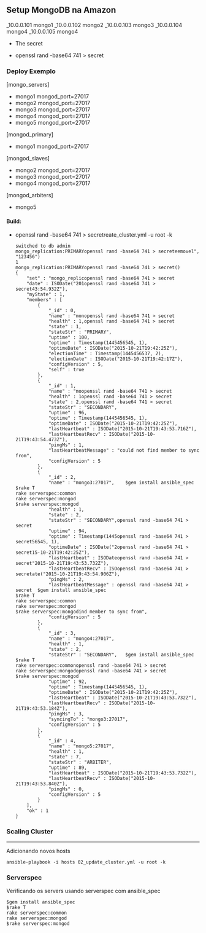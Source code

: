 ## Setup MongoDB na Amazon

_10.0.0.101      mongo1
_10.0.0.102      mongo2
_10.0.0.103      mongo3
_10.0.0.104      mongo4
_10.0.0.105      mongo4

- The secret

- openssl rand -base64 741 > secret

### Deploy Exemplo

[mongo_servers]
- mongo1 mongod_port=27017
- mongo2 mongod_port=27017
- mongo3 mongod_port=27017
- mongo4 mongod_port=27017
- mongo5 mongod_port=27017

[mongod_primary]
- mongo1 mongod_port=27017

[mongod_slaves]
- mongo2 mongod_port=27017
- mongo3 mongod_port=27017
- mongo4 mongod_port=27017

[mongod_arbiters]
- mongo5

#### Build:

- openssl rand -base64 741 > secretreate_cluster.yml -u root -k
    
    ```mongo_replication:PRIMARY> use admin
    switched to db admin
    mongo_replication:PRIMARYopenssl rand -base64 741 > secreteemovel", "123456")
    1
    mongo_replication:PRIMARYopenssl rand -base64 741 > secret()
    {
    	"set" : "mongo_replicopenssl rand -base64 741 > secret
    	"date" : ISODate("201openssl rand -base64 741 > secret43:54.932Z"),
    	"myState" : 1,
    	"members" : [
    		{
    			"_id" : 0,
    			"name" : "monopenssl rand -base64 741 > secret
    			"health" : 1,openssl rand -base64 741 > secret
    			"state" : 1,
    			"stateStr" : "PRIMARY",
    			"uptime" : 100,
    			"optime" : Timestamp(1445456545, 1),
    			"optimeDate" : ISODate("2015-10-21T19:42:25Z"),
    			"electionTime" : Timestamp(1445456537, 2),
    			"electionDate" : ISODate("2015-10-21T19:42:17Z"),
    			"configVersion" : 5,
    			"self" : true
    		},
    		{
    			"_id" : 1,
    			"name" : "moopenssl rand -base64 741 > secret
    			"health" : 1openssl rand -base64 741 > secret
    			"state" : 2,openssl rand -base64 741 > secret
    			"stateStr" : "SECONDARY",
    			"uptime" : 96,
    			"optime" : Timestamp(1445456545, 1),
    			"optimeDate" : ISODate("2015-10-21T19:42:25Z"),
    			"lastHeartbeat" : ISODate("2015-10-21T19:43:53.716Z"),
    			"lastHeartbeatRecv" : ISODate("2015-10-21T19:43:54.473Z"),
    			"pingMs" : 1,
    			"lastHeartbeatMessage" : "could not find member to sync from",
    			"configVersion" : 5
    		},
    		{
    			"_id" : 2,
    			"name" : "mongo3:27017",	$gem install ansible_spec
	$rake T
	rake serverspec:common
	rake serverspec:mongod
	$rake serverspec:mongod
    			"health" : 1,
    			"state" : 2,
    			"stateStr" : "SECONDARY",openssl rand -base64 741 > secret
    			"uptime" : 94,
    			"optime" : Timestamp(1445openssl rand -base64 741 > secret56545, 1),
    			"optimeDate" : ISODate("2openssl rand -base64 741 > secret15-10-21T19:42:25Z"),
    			"lastHeartbeat" : ISODateopenssl rand -base64 741 > secret"2015-10-21T19:43:53.732Z"),
    			"lastHeartbeatRecv" : ISOopenssl rand -base64 741 > secretate("2015-10-21T19:43:54.906Z"),
    			"pingMs" : 2,
    			"lastHeartbeatMessage" : openssl rand -base64 741 > secret	$gem install ansible_spec
	$rake T
	rake serverspec:common
	rake serverspec:mongod
	$rake serverspec:mongodind member to sync from",
    			"configVersion" : 5
    		},
    		{
    			"_id" : 3,
    			"name" : "mongo4:27017",
    			"health" : 1,
    			"state" : 2,
    			"stateStr" : "SECONDARY",	$gem install ansible_spec
	$rake T
	rake serverspec:commonopenssl rand -base64 741 > secret
	rake serverspec:mongodopenssl rand -base64 741 > secret
	$rake serverspec:mongod
    			"uptime" : 92,
    			"optime" : Timestamp(1445456545, 1),
    			"optimeDate" : ISODate("2015-10-21T19:42:25Z"),
    			"lastHeartbeat" : ISODate("2015-10-21T19:43:53.732Z"),
    			"lastHeartbeatRecv" : ISODate("2015-10-21T19:43:53.184Z"),
    			"pingMs" : 3,
    			"syncingTo" : "mongo3:27017",
    			"configVersion" : 5
    		},
    		{
    			"_id" : 4,
    			"name" : "mongo5:27017",
    			"health" : 1,
    			"state" : 7,
    			"stateStr" : "ARBITER",
    			"uptime" : 89,
    			"lastHeartbeat" : ISODate("2015-10-21T19:43:53.732Z"),
    			"lastHeartbeatRecv" : ISODate("2015-10-21T19:43:53.840Z"),
    			"pingMs" : 0,
    			"configVersion" : 5
    		}
    	],
    	"ok" : 1
    }

### Scaling Cluster
---------------------------------------

Adicionando novos hosts

    ansible-playbook -i hosts 02_update_cluster.yml -u root -k

### Serverspec

Verificando os servers usando serverspec com ansible_spec

	$gem install ansible_spec
	$rake T
	rake serverspec:common
	rake serverspec:mongod
	$rake serverspec:mongod
